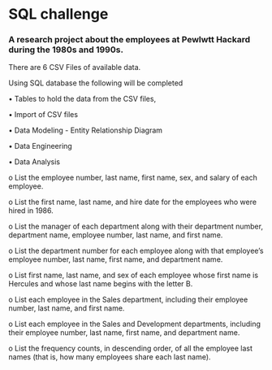 # SQL challenge

### A research project about the employees at Pewlwtt Hackard during the 1980s and 1990s. 

There are 6 CSV Files of available data.

Using SQL database the following will be completed

•	Tables to hold the data from the CSV files, 

•	Import of CSV files

•	Data Modeling - Entity Relationship Diagram 

•	Data Engineering

•	Data Analysis

   o	List the employee number, last name, first name, sex, and salary of each employee.
 
   o	List the first name, last name, and hire date for the employees who were hired in 1986.
 
   o	List the manager of each department along with their department number, department name, employee number, last name, and first name.
 
   o	List the department number for each employee along with that employee’s employee number, last name, first name, and department name.
 
  o	List first name, last name, and sex of each employee whose first name is Hercules and whose last name begins with the letter B.
 
   o	List each employee in the Sales department, including their employee number, last name, and first name.
 
   o	List each employee in the Sales and Development departments, including their employee number, last name, first name, and department name.
  
   o	List the frequency counts, in descending order, of all the employee last names (that is, how many employees share each last name).
